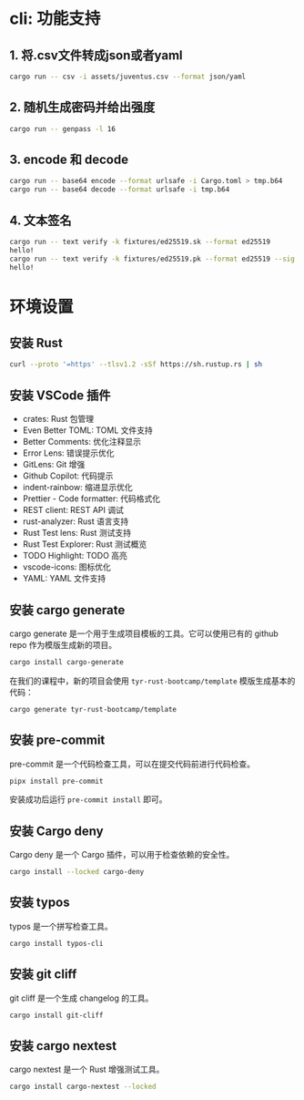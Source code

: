 # cli: 功能支持

## 1. 将.csv文件转成json或者yaml
```bash
cargo run -- csv -i assets/juventus.csv --format json/yaml
```

## 2. 随机生成密码并给出强度
```bash
cargo run -- genpass -l 16
```

## 3. encode 和 decode
```bash
cargo run -- base64 encode --format urlsafe -i Cargo.toml > tmp.b64
cargo run -- base64 decode --format urlsafe -i tmp.b64
```

## 4. 文本签名
```bash
cargo run -- text verify -k fixtures/ed25519.sk --format ed25519
hello!
cargo run -- text verify -k fixtures/ed25519.pk --format ed25519 --sig c-mvYmnSfTUV7vTTTe_L7Z1H39tLU6NT_6HFYDtKUjbY3iVa1xhCXK2deYcU8Bg5DKheAQIG4RvRzzweja2WDA
hello!
```

# 环境设置

## 安装 Rust

```bash
curl --proto '=https' --tlsv1.2 -sSf https://sh.rustup.rs | sh
```

## 安装 VSCode 插件

- crates: Rust 包管理
- Even Better TOML: TOML 文件支持
- Better Comments: 优化注释显示
- Error Lens: 错误提示优化
- GitLens: Git 增强
- Github Copilot: 代码提示
- indent-rainbow: 缩进显示优化
- Prettier - Code formatter: 代码格式化
- REST client: REST API 调试
- rust-analyzer: Rust 语言支持
- Rust Test lens: Rust 测试支持
- Rust Test Explorer: Rust 测试概览
- TODO Highlight: TODO 高亮
- vscode-icons: 图标优化
- YAML: YAML 文件支持

## 安装 cargo generate

cargo generate 是一个用于生成项目模板的工具。它可以使用已有的 github repo 作为模版生成新的项目。

```bash
cargo install cargo-generate
```

在我们的课程中，新的项目会使用 `tyr-rust-bootcamp/template` 模版生成基本的代码：

```bash
cargo generate tyr-rust-bootcamp/template
```

## 安装 pre-commit

pre-commit 是一个代码检查工具，可以在提交代码前进行代码检查。

```bash
pipx install pre-commit
```

安装成功后运行 `pre-commit install` 即可。

## 安装 Cargo deny

Cargo deny 是一个 Cargo 插件，可以用于检查依赖的安全性。

```bash
cargo install --locked cargo-deny
```

## 安装 typos

typos 是一个拼写检查工具。

```bash
cargo install typos-cli
```

## 安装 git cliff

git cliff 是一个生成 changelog 的工具。

```bash
cargo install git-cliff
```

## 安装 cargo nextest

cargo nextest 是一个 Rust 增强测试工具。

```bash
cargo install cargo-nextest --locked
```
